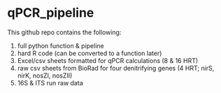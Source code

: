# qPCR_pipeline

This github repo contains the following: 
1. full python function & pipeline
2. hard R code (can be converted to a function later)
3. Excel/csv sheets formatted for qPCR calculations (8 & 16 HRT)
4. raw csv sheets from BioRad for four denitrifying genes (4 HRT; nirS, nirK, nosZI, nosZII)
5. 16S & ITS run raw data
